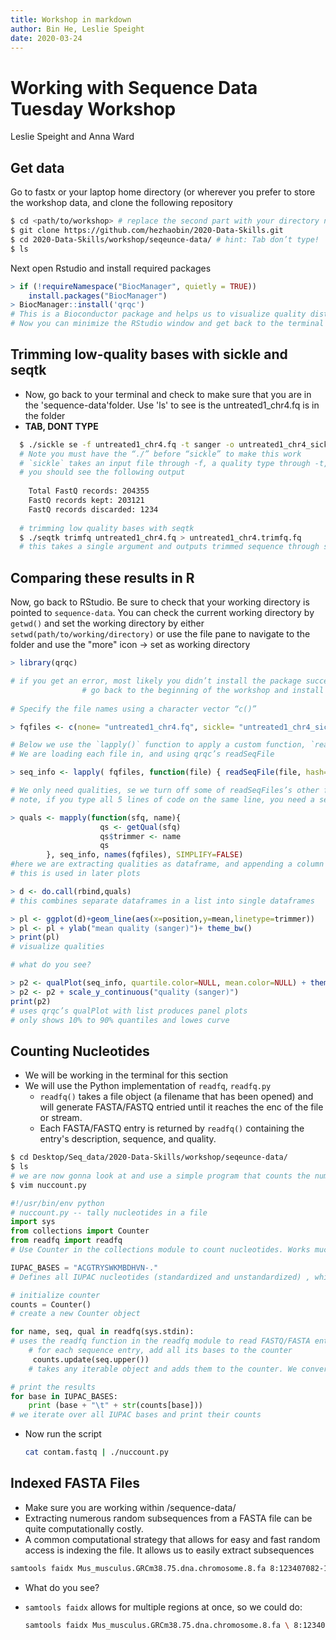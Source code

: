 ```yaml
---
title: Workshop in markdown
author: Bin He, Leslie Speight
date: 2020-03-24
---
```


Working with Sequence Data Tuesday Workshop 
===========================================
Leslie Speight and Anna Ward

## Get data
Go to fastx or your laptop home directory (or wherever you prefer to store 
the workshop data, and clone the following repository

```bash
$ cd <path/to/workshop> # replace the second part with your directory name
$ git clone https://github.com/hezhaobin/2020-Data-Skills.git
$ cd 2020-Data-Skills/workshop/seqeunce-data/ # hint: Tab don’t type!
$ ls
```
    
Next open Rstudio and install required packages

```r
> if (!requireNamespace("BiocManager", quietly = TRUE))
    install.packages("BiocManager")
> BiocManager::install('qrqc')
# This is a Bioconductor package and helps us to visualize quality distribution across bases in reads
# Now you can minimize the RStudio window and get back to the terminal

```

## Trimming low-quality bases with sickle and seqtk

- Now, go back to your terminal and check to make sure that you are in the 'sequence-data'folder. Use 'ls' to see is the untreated1_chr4.fq is in the folder
- **TAB, DONT TYPE**

```bash 
  $ ./sickle se -f untreated1_chr4.fq -t sanger -o untreated1_chr4_sickle.fq
  # Note you must have the “./” before “sickle” to make this work
  # `sickle` takes an input file through -f, a quality type through -t, and trimmed output with -o
  # you should see the following output
  
    Total FastQ records: 204355
    FastQ records kept: 203121
    FastQ records discarded: 1234
    
  # trimming low quality bases with seqtk 
  $ ./seqtk trimfq untreated1_chr4.fq > untreated1_chr4.trimfq.fq
  # this takes a single argument and outputs trimmed sequence through standard out
 ```
 
## Comparing these results in R

Now, go back to RStudio. Be sure to check that your working directory is pointed to `sequence-data`. You can check the current working directory by `getwd()` and set the working directory by either `setwd(path/to/working/directory)` or use the file pane to navigate to the folder and use the "more" icon -> set as working directory

```r
> library(qrqc) 

# if you get an error, most likely you didn’t install the package successfully
                # go back to the beginning of the workshop and install `qrqc`
                
# Specify the file names using a character vector “c()”

> fqfiles <- c(none= "untreated1_chr4.fq", sickle= "untreated1_chr4_sickle.fq", trimfq= "untreated1_chr4.trimfq.fq")

# Below we use the `lapply()` function to apply a custom function, `readSeqFile()` to read the content of each of the three files
# We are loading each file in, and using qrqc’s readSeqFile

> seq_info <- lapply( fqfiles, function(file) { readSeqFile(file, hash=FALSE, kmer=FALSE) } )

# We only need qualities, se we turn off some of readSeqFiles’s other features
# note, if you type all 5 lines of code on the same line, you need a semi-colon “;” after each of line 2 and 3.

> quals <- mapply(function(sfq, name){
                    qs <- getQual(sfq)
                    qs$trimmer <- name
                    qs
        }, seq_info, names(fqfiles), SIMPLIFY=FALSE)   
#here we are extracting qualities as dataframe, and appending a column of which trimmer is used
# this is used in later plots 

> d <- do.call(rbind,quals)
# this combines separate dataframes in a list into single dataframes

> pl <- ggplot(d)+geom_line(aes(x=position,y=mean,linetype=trimmer))
> pl <- pl + ylab("mean quality (sanger)")+ theme_bw()
> print(pl)
# visualize qualities 

# what do you see? 

> p2 <- qualPlot(seq_info, quartile.color=NULL, mean.color=NULL) + theme_bw()
> p2 <- p2 + scale_y_continuous("quality (sanger)")
print(p2)
# uses qrqc’s qualPlot with list produces panel plots
# only shows 10% to 90% quantiles and lowes curve
```

## Counting Nucleotides
- We will be working in the terminal for this section
- We will use the Python implementation of `readfq`, `readfq.py`
    - `readfq()` takes a file object (a filename that has been opened) and will generate FASTA/FASTQ entried until it reaches the enc of the file or stream.
    - Each FASTA/FASTQ entry is returned by `readfq()` containing the entry's description, sequence, and quality.

```bash
$ cd Desktop/Seq_data/2020-Data-Skills/workshop/seqeunce-data/
$ ls  
# we are now gonna look at and use a simple program that counts the number of each IUPAC nucleotide in a file
$ vim nuccount.py
```

```python
#!/usr/bin/env python
# nuccount.py -- tally nucleotides in a file
import sys
from collections import Counter
from readfq import readfq
# Use Counter in the collections module to count nucleotides. Works much like Python dict

IUPAC_BASES = "ACGTRYSWKMBDHVN-."
# Defines all IUPAC nucleotides (standardized and unstandardized) , which we will use later to print bases in a consistent order. 

# initialize counter
counts = Counter()
# create a new Counter object

for name, seq, qual in readfq(sys.stdin):
# uses the readfq function in the readfq module to read FASTQ/FASTA entries from the file handle argument into the name, seq, qual variables
    # for each sequence entry, add all its bases to the counter
     counts.update(seq.upper())
    # takes any iterable object and adds them to the counter. We convert all characters to uppercase with the upper( ) method, so that       lowercase soft-masked bases are also counted. 

# print the results
for base in IUPAC_BASES:
    print (base + "\t" + str(counts[base]))
# we iterate over all IUPAC bases and print their counts
```

- Now run the script
    ```bash
    cat contam.fastq | ./nuccount.py
    ```

## Indexed FASTA Files
- Make sure you are working within /sequence-data/
- Extracting numerous random subsequences from a FASTA file can be quite computationally costly.
- A common computational strategy that allows for easy and fast random access is indexing the file. It allows us to easily extract subsequences

```bash
samtools faidx Mus_musculus.GRCm38.75.dna.chromosome.8.fa 8:123407082-123410744
```

- What do you see?
- `samtools faidx` allows for multiple regions at once, so we could do:

    ```bash
    samtools faidx Mus_musculus.GRCm38.75.dna.chromosome.8.fa \ 8:123407082-123410744 8:123518835-123536649
    ```
